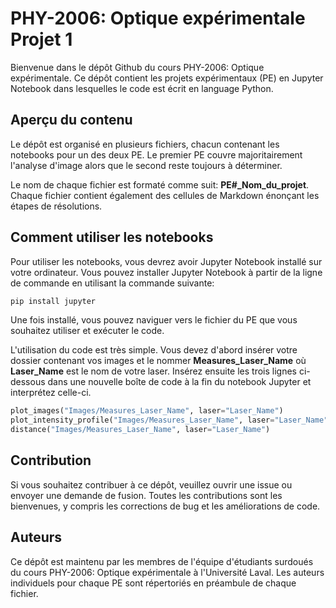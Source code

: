 # PHY-2006: Optique expérimentale Projet 1
Bienvenue dans le dépôt Github du cours PHY-2006: Optique expérimentale. Ce dépôt contient les projets expérimentaux (PE) en Jupyter Notebook dans lesquelles le code est écrit en language Python.

## Aperçu du contenu
Le dépôt est organisé en plusieurs fichiers, chacun contenant les notebooks pour un des deux PE. Le premier PE couvre majoritairement l'analyse d'image alors que le second reste toujours à déterminer.

Le nom de chaque fichier est formaté comme suit: **PE#_Nom_du_projet**. Chaque fichier contient également des cellules de Markdown énonçant les étapes de résolutions.

## Comment utiliser les notebooks
Pour utiliser les notebooks, vous devrez avoir Jupyter Notebook installé sur votre ordinateur. Vous pouvez installer Jupyter Notebook à partir de la ligne de commande en utilisant la commande suivante:

```python
pip install jupyter
```

Une fois installé, vous pouvez naviguer vers le fichier du PE que vous souhaitez utiliser et exécuter le code.

L'utilisation du code est très simple. Vous devez d'abord insérer votre dossier contenant vos images et le nommer **Measures_Laser_Name** où **Laser_Name** est le nom de votre laser. Insérez ensuite les trois lignes ci-dessous dans une nouvelle boîte de code à la fin du notebook Jupyter et interprétez celle-ci.

```python
plot_images("Images/Measures_Laser_Name", laser="Laser_Name")
plot_intensity_profile("Images/Measures_Laser_Name", laser="Laser_Name")
distance("Images/Measures_Laser_Name", laser="Laser_Name")
```

## Contribution
Si vous souhaitez contribuer à ce dépôt, veuillez ouvrir une issue ou envoyer une demande de fusion. Toutes les contributions sont les bienvenues, y compris les corrections de bug et les améliorations de code.

## Auteurs
Ce dépôt est maintenu par les membres de l'équipe d'étudiants surdoués du cours PHY-2006: Optique expérimentale à l'Université Laval. Les auteurs individuels pour chaque PE sont répertoriés en préambule de chaque fichier.
